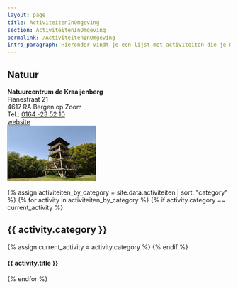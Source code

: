 ```yaml
---
layout: page
title: ActiviteitenInOmgeving
section: ActiviteitenInOmgeving
permalink: /ActiviteitenInOmgeving
intro_paragraph: Hieronder vindt je een lijst met activiteiten die je met je groep kunt bezoeken.
---
```


## Natuur

 **Natuurcentrum de Kraaijenberg**  
Fianestraat 21  
4617 RA  Bergen op Zoom  
Tel.: [0164 -23 52 10](tel:0164-235210)  
[website](http://www.brabantslandschap.nl/ontdek-de-natuur/infocentra/bezoekerscentrum-de-kraaijenberg/)  
![foto uitkijktoren](/../assets/img/bezoekerscentrum-de-Kraaijenberg_26096.jpg)

{% assign activiteiten_by_category = site.data.activiteiten | sort: "category" %}
{% for activity in activiteiten_by_category %}
{% if activity.category ==  current_activity %}
    <h2>{{ activity.category }}</h2>
    {% assign current_activity = activity.category %}
{% endif %}

  <h4>{{ activity.title }}</h4>
{% endfor %}